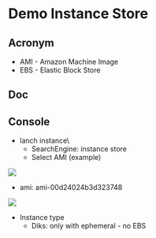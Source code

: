 # Demo Instance Store

## Acronym
* AMI - Amazon Machine Image
* EBS - Elastic Block Store

## Doc

## Console
* lanch instance\
    * SearchEngine: instance store
    * Select AMI (example)
    
[<img src="https://i.imgur.com/98hxwVW.png">](https://i.imgur.com/98hxwVW.png)

* ami: ami-00d24024b3d323748

[<img src="https://i.imgur.com/GvsQihZ.png">](https://i.imgur.com/GvsQihZ.png)

* Instance type
    * Diks: only with ephemeral - no EBS
